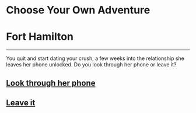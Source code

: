 # Choose Your Own Adventure
# Fort Hamilton
---
You quit and start dating your crush, a few weeks into the relationship she leaves her phone unlocked. Do you look through her phone or leave it?

## [Look through her phone](look-phone.md)
## [Leave it](ignore-phone.m)